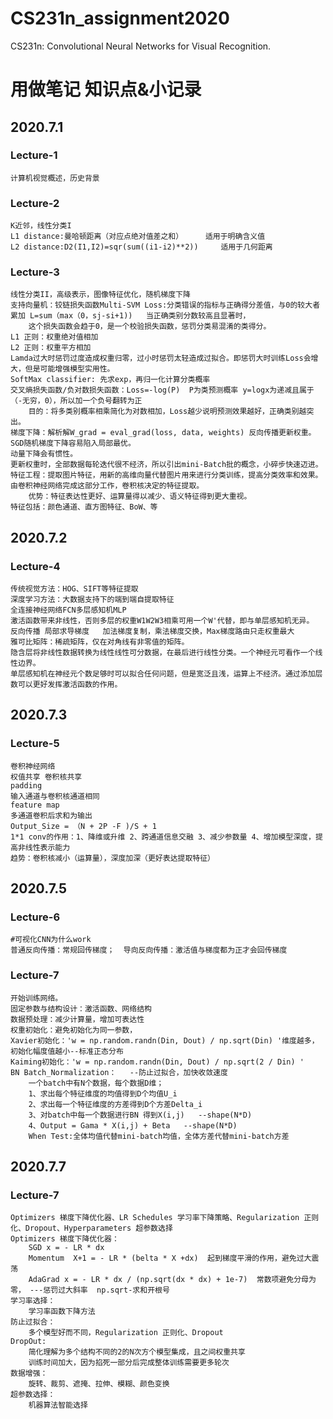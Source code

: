 # CS231n_assignment2020
CS231n: Convolutional Neural Networks for Visual Recognition.

# 用做笔记 知识点&小记录

## 2020.7.1

### Lecture-1
    计算机视觉概述，历史背景
### Lecture-2
    K近邻，线性分类I
    L1 distance:曼哈顿距离（对应点绝对值差之和）     适用于明确含义值
    L2 distance:D2(I1,I2)=sqr(sum((i1-i2)**2))     适用于几何距离
### Lecture-3
    线性分类II，高级表示，图像特征优化，随机梯度下降
    支持向量机：铰链损失函数Multi-SVM Loss:分类错误的指标与正确得分差值，与0的较大者累加 L=sum（max（0，sj-si+1))   当正确类别分数较高且显著时，
        这个损失函数会趋于0，是一个校验损失函数，惩罚分类易混淆的类得分。
    L1 正则：权重绝对值相加
    L2 正则：权重平方相加  
    Lamda过大时惩罚过度造成权重归零，过小时惩罚太轻造成过拟合。即惩罚大时训练Loss会增大，但是可能增强模型实用性。
    SoftMax classifier: 先求exp，再归一化计算分类概率
    交叉熵损失函数/负对数损失函数：Loss=-log(P)  P为类预测概率 y=logx为递减且属于（-无穷，0），所以加一个负号翻转为正  
        目的：将多类别概率相乘简化为对数相加，Loss越少说明预测效果越好，正确类别越突出。
    梯度下降：解析解W_grad = eval_grad(loss, data, weights) 反向传播更新权重。
    SGD随机梯度下降容易陷入局部最优。
    动量下降会有惯性。
    更新权重时，全部数据每轮迭代很不经济，所以引出mini-Batch批的概念，小碎步快速迈进。
    特征工程：提取图片特征，用新的高维向量代替图片用来进行分类训练，提高分类效率和效果。由卷积神经网络完成这部分工作，卷积核决定的特征提取。
        优势：特征表达性更好、运算量得以减少、语义特征得到更大重视。
    特征包括：颜色通道、直方图特征、BoW、等
## 2020.7.2
### Lecture-4
    传统视觉方法：HOG、SIFT等特征提取
    深度学习方法：大数据支持下的端到端自提取特征
    全连接神经网络FCN多层感知机MLP
    激活函数带来非线性，否则多层的权重W1W2W3相乘可用一个W'代替，即与单层感知机无异。
    反向传播 局部求导梯度   加法梯度复制，乘法梯度交换，Max梯度路由只走权重最大
    雅可比矩阵：稀疏矩阵，仅在对角线有非零值的矩阵。
    隐含层将非线性数据转换为线性线性可分数据，在最后进行线性分类。一个神经元可看作一个线性边界。
    单层感知机在神经元个数足够时可以拟合任何问题，但是宽泛且浅，运算上不经济。通过添加层数可以更好发挥激活函数的作用。
## 2020.7.3
### Lecture-5
    卷积神经网络
    权值共享 卷积核共享
    padding
    输入通道与卷积核通道相同
    feature map
    多通道卷积后求和为输出
    Output_Size = （N + 2P -F )/S + 1
    1*1 conv的作用：1、降维或升维 2、跨通道信息交融 3、减少参数量 4、增加模型深度，提高非线性表示能力
    趋势：卷积核减小（运算量），深度加深（更好表达提取特征）
## 2020.7.5
### Lecture-6
    #可视化CNN为什么work
    普通反向传播：常规回传梯度；  导向反向传播：激活值与梯度都为正才会回传梯度
### Lecture-7
    开始训练网络。
    固定参数与结构设计：激活函数、网络结构
    数据预处理：减少计算量，增加可表达性
    权重初始化：避免初始化为同一参数，
    Xavier初始化：'w = np.random.randn(Din, Dout) / np.sqrt(Din) '维度越多，初始化幅度值越小--标准正态分布
    Kaiming初始化：'w = np.random.randn(Din, Dout) / np.sqrt(2 / Din) '
    BN Batch_Normalization：   --防止过拟合，加快收敛速度
        一个batch中有N个数据，每个数据D维；
        1、求出每个特征维度的均值得到D个均值U_i 
        2、求出每一个特征维度的方差得到D个方差Delta_i
        3、对batch中每一个数据进行BN 得到X(i,j)   --shape(N*D)
        4、Output = Gama * X(i,j) + Beta   --shape(N*D)
        When Test:全体均值代替mini-batch均值，全体方差代替mini-batch方差
## 2020.7.7
### Lecture-7
    Optimizers 梯度下降优化器、LR Schedules 学习率下降策略、Regularization 正则化、Dropout、Hyperparameters 超参数选择
    Optimizers 梯度下降优化器：
        SGD x = - LR * dx
        Momentum  X+1 = - LR * (belta * X +dx)  起到梯度平滑的作用，避免过大震荡
        AdaGrad x = - LR * dx / (np.sqrt(dx * dx) + 1e-7)  常数项避免分母为零， ---惩罚过大斜率  np.sqrt-求和开根号
    学习率选择：
        学习率函数下降方法
    防止过拟合：
        多个模型好而不同，Regularization 正则化、Dropout
    DropOut:
        简化理解为多个结构不同的2的N次方个模型集成，且之间权重共享
        训练时间加大，因为掐死一部分后完成整体训练需要更多轮次
    数据增强：
        旋转、裁剪、遮掩、拉伸、模糊、颜色变换
    超参数选择：
        机器算法智能选择



